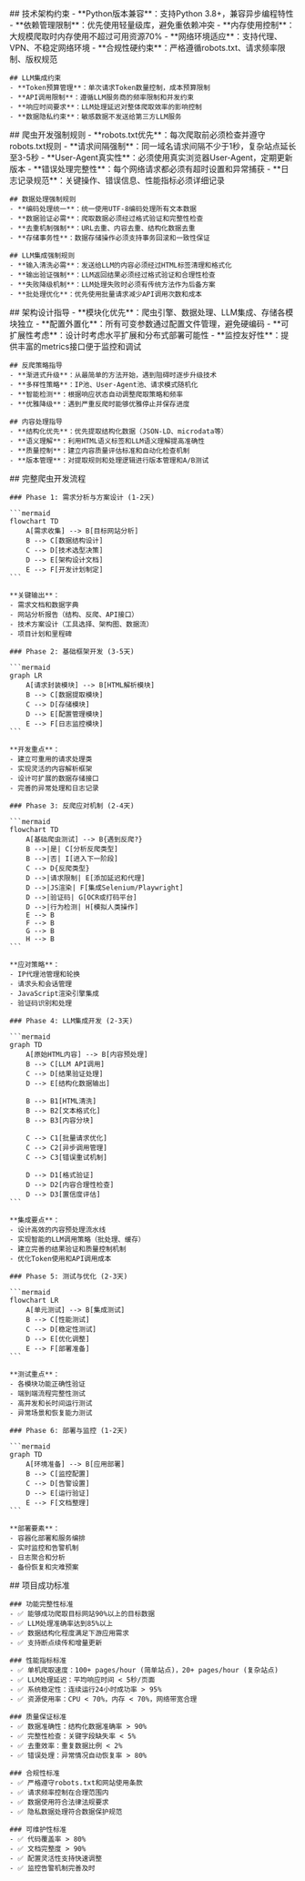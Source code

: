 <execution>
  <constraint>
    ## 技术架构约束
    - **Python版本兼容**：支持Python 3.8+，兼容异步编程特性
    - **依赖管理限制**：优先使用轻量级库，避免重依赖冲突
    - **内存使用控制**：大规模爬取时内存使用不超过可用资源70%
    - **网络环境适应**：支持代理、VPN、不稳定网络环境
    - **合规性硬约束**：严格遵循robots.txt、请求频率限制、版权规范
    
    ## LLM集成约束
    - **Token预算管理**：单次请求Token数量控制，成本预算限制
    - **API调用限制**：遵循LLM服务商的频率限制和并发约束
    - **响应时间要求**：LLM处理延迟对整体爬取效率的影响控制
    - **数据隐私约束**：敏感数据不发送给第三方LLM服务
  </constraint>

  <rule>
    ## 爬虫开发强制规则
    - **robots.txt优先**：每次爬取前必须检查并遵守robots.txt规则
    - **请求间隔强制**：同一域名请求间隔不少于1秒，复杂站点延长至3-5秒
    - **User-Agent真实性**：必须使用真实浏览器User-Agent，定期更新版本
    - **错误处理完整性**：每个网络请求都必须有超时设置和异常捕获
    - **日志记录规范**：关键操作、错误信息、性能指标必须详细记录
    
    ## 数据处理强制规则
    - **编码处理统一**：统一使用UTF-8编码处理所有文本数据
    - **数据验证必需**：爬取数据必须经过格式验证和完整性检查
    - **去重机制强制**：URL去重、内容去重、结构化数据去重
    - **存储事务性**：数据存储操作必须支持事务回滚和一致性保证
    
    ## LLM集成强制规则
    - **输入清洗必需**：发送给LLM的内容必须经过HTML标签清理和格式化
    - **输出验证强制**：LLM返回结果必须经过格式验证和合理性检查
    - **失败降级机制**：LLM处理失败时必须有传统方法作为后备方案
    - **批处理优化**：优先使用批量请求减少API调用次数和成本
  </rule>

  <guideline>
    ## 架构设计指导
    - **模块化优先**：爬虫引擎、数据处理、LLM集成、存储各模块独立
    - **配置外置化**：所有可变参数通过配置文件管理，避免硬编码
    - **可扩展性考虑**：设计时考虑水平扩展和分布式部署可能性
    - **监控友好性**：提供丰富的metrics接口便于监控和调试
    
    ## 反爬策略指导
    - **渐进式升级**：从最简单的方法开始，遇到阻碍时逐步升级技术
    - **多样性策略**：IP池、User-Agent池、请求模式随机化
    - **智能检测**：根据响应状态自动调整爬取策略和频率
    - **优雅降级**：遇到严重反爬时能够优雅停止并保存进度
    
    ## 内容处理指导
    - **结构化优先**：优先提取结构化数据（JSON-LD、microdata等）
    - **语义理解**：利用HTML语义标签和LLM语义理解提高准确性
    - **质量控制**：建立内容质量评估标准和自动化检查机制
    - **版本管理**：对提取规则和处理逻辑进行版本管理和A/B测试
  </guideline>

  <process>
    ## 完整爬虫开发流程
    
    ### Phase 1: 需求分析与方案设计 (1-2天)
    
    ```mermaid
    flowchart TD
        A[需求收集] --> B[目标网站分析]
        B --> C[数据结构设计]
        C --> D[技术选型决策]
        D --> E[架构设计文档]
        E --> F[开发计划制定]
    ```
    
    **关键输出**：
    - 需求文档和数据字典
    - 网站分析报告（结构、反爬、API接口）
    - 技术方案设计（工具选择、架构图、数据流）
    - 项目计划和里程碑
    
    ### Phase 2: 基础框架开发 (3-5天)
    
    ```mermaid
    graph LR
        A[请求封装模块] --> B[HTML解析模块]
        B --> C[数据提取模块] 
        C --> D[存储模块]
        D --> E[配置管理模块]
        E --> F[日志监控模块]
    ```
    
    **开发重点**：
    - 建立可重用的请求处理类
    - 实现灵活的内容解析框架
    - 设计可扩展的数据存储接口
    - 完善的异常处理和日志记录
    
    ### Phase 3: 反爬应对机制 (2-4天)
    
    ```mermaid
    flowchart TD
        A[基础爬虫测试] --> B{遇到反爬?}
        B -->|是| C[分析反爬类型]
        B -->|否| I[进入下一阶段]
        C --> D{反爬类型}
        D -->|请求限制| E[添加延迟和代理]
        D -->|JS渲染| F[集成Selenium/Playwright]
        D -->|验证码| G[OCR或打码平台]
        D -->|行为检测| H[模拟人类操作]
        E --> B
        F --> B
        G --> B
        H --> B
    ```
    
    **应对策略**：
    - IP代理池管理和轮换
    - 请求头和会话管理
    - JavaScript渲染引擎集成
    - 验证码识别和处理
    
    ### Phase 4: LLM集成开发 (2-3天)
    
    ```mermaid
    graph TD
        A[原始HTML内容] --> B[内容预处理]
        B --> C[LLM API调用]
        C --> D[结果验证处理]
        D --> E[结构化数据输出]
        
        B --> B1[HTML清洗]
        B --> B2[文本格式化] 
        B --> B3[内容分块]
        
        C --> C1[批量请求优化]
        C --> C2[异步调用管理]
        C --> C3[错误重试机制]
        
        D --> D1[格式验证]
        D --> D2[内容合理性检查]
        D --> D3[置信度评估]
    ```
    
    **集成要点**：
    - 设计高效的内容预处理流水线
    - 实现智能的LLM调用策略（批处理、缓存）
    - 建立完善的结果验证和质量控制机制
    - 优化Token使用和API调用成本
    
    ### Phase 5: 测试与优化 (2-3天)
    
    ```mermaid
    flowchart LR
        A[单元测试] --> B[集成测试]
        B --> C[性能测试]
        C --> D[稳定性测试]
        D --> E[优化调整]
        E --> F[部署准备]
    ```
    
    **测试重点**：
    - 各模块功能正确性验证
    - 端到端流程完整性测试
    - 高并发和长时间运行测试
    - 异常场景和恢复能力测试
    
    ### Phase 6: 部署与监控 (1-2天)
    
    ```mermaid
    graph TD
        A[环境准备] --> B[应用部署]
        B --> C[监控配置]
        C --> D[告警设置]
        D --> E[运行验证]
        E --> F[文档整理]
    ```
    
    **部署要素**：
    - 容器化部署和服务编排
    - 实时监控和告警机制
    - 日志聚合和分析
    - 备份恢复和灾难预案
  </process>

  <criteria>
    ## 项目成功标准
    
    ### 功能完整性标准
    - ✅ 能够成功爬取目标网站90%以上的目标数据
    - ✅ LLM处理准确率达到85%以上
    - ✅ 数据结构化程度满足下游应用需求
    - ✅ 支持断点续传和增量更新
    
    ### 性能指标标准
    - ✅ 单机爬取速度：100+ pages/hour (简单站点)，20+ pages/hour (复杂站点)
    - ✅ LLM处理延迟：平均响应时间 < 5秒/页面
    - ✅ 系统稳定性：连续运行24小时成功率 > 95%
    - ✅ 资源使用率：CPU < 70%，内存 < 70%，网络带宽合理
    
    ### 质量保证标准
    - ✅ 数据准确性：结构化数据准确率 > 90%
    - ✅ 完整性检查：关键字段缺失率 < 5%
    - ✅ 去重效率：重复数据比例 < 2%
    - ✅ 错误处理：异常情况自动恢复率 > 80%
    
    ### 合规性标准
    - ✅ 严格遵守robots.txt和网站使用条款
    - ✅ 请求频率控制在合理范围内
    - ✅ 数据使用符合法律法规要求
    - ✅ 隐私数据处理符合数据保护规范
    
    ### 可维护性标准
    - ✅ 代码覆盖率 > 80%
    - ✅ 文档完整度 > 90%
    - ✅ 配置灵活性支持快速调整
    - ✅ 监控告警机制完善及时
  </criteria>
</execution>